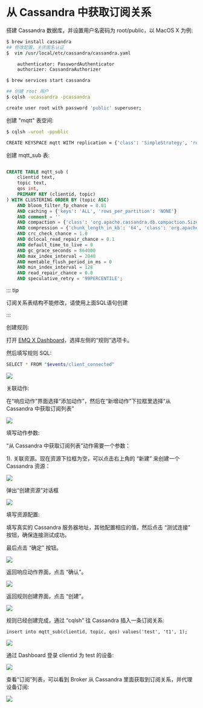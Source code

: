# 从 Cassandra 中获取订阅关系

搭建 Cassandra 数据库，并设置用户名密码为 root/public，以 MacOS X 为例:
```bash
$ brew install cassandra
## 修改配置，关闭匿名认证
$  vim /usr/local/etc/cassandra/cassandra.yaml

    authenticator: PasswordAuthenticator
    authorizer: CassandraAuthorizer

$ brew services start cassandra

## 创建 root 用户
$ cqlsh -ucassandra -pcassandra

create user root with password 'public' superuser;
```

创建 "mqtt" 表空间:
```bash
$ cqlsh -uroot -ppublic

CREATE KEYSPACE mqtt WITH replication = {'class': 'SimpleStrategy', 'replication_factor': '1'}  AND durable_writes = true;
```

创建 mqtt_sub 表:

```sql

CREATE TABLE mqtt_sub (
    clientid text,
    topic text,
    qos int,
    PRIMARY KEY (clientid, topic)
) WITH CLUSTERING ORDER BY (topic ASC)
    AND bloom_filter_fp_chance = 0.01
    AND caching = {'keys': 'ALL', 'rows_per_partition': 'NONE'}
    AND comment = ''
    AND compaction = {'class': 'org.apache.cassandra.db.compaction.SizeTieredCompactionStrategy', 'max_threshold': '32', 'min_threshold': '4'}
    AND compression = {'chunk_length_in_kb': '64', 'class': 'org.apache.cassandra.io.compress.LZ4Compressor'}
    AND crc_check_chance = 1.0
    AND dclocal_read_repair_chance = 0.1
    AND default_time_to_live = 0
    AND gc_grace_seconds = 864000
    AND max_index_interval = 2048
    AND memtable_flush_period_in_ms = 0
    AND min_index_interval = 128
    AND read_repair_chance = 0.0
    AND speculative_retry = '99PERCENTILE';

```

::: tip

订阅关系表结构不能修改，请使用上面SQL语句创建

:::

创建规则:

打开 [EMQ X Dashboard](http://127.0.0.1:18083/#/rules)，选择左侧的“规则”选项卡。

然后填写规则 SQL:

```bash
SELECT * FROM "$events/client_connected"
```

![](./assets/rule-engine/cass_sub_01.png)

关联动作:

在“响应动作”界面选择“添加动作”，然后在“新增动作”下拉框里选择“从 Cassandra 中获取订阅列表”

![](./assets/rule-engine/cass_sub_02.png)

填写动作参数:

“从 Cassandra 中获取订阅列表”动作需要一个参数：

1). 关联资源。现在资源下拉框为空，可以点击右上角的 “新建” 来创建一个 Cassandra 资源：

![](./assets/rule-engine/cass_sub_03.png)

弹出“创建资源”对话框

![](./assets/rule-engine/cass_sub_04.png)

填写资源配置:

   填写真实的 Cassandra 服务器地址，其他配置相应的值，然后点击 “测试连接” 按钮，确保连接测试成功。

最后点击 “确定” 按钮。

![](./assets/rule-engine/cass_sub_05.png)

返回响应动作界面，点击 “确认”。

![](./assets/rule-engine/cass_sub_06.png)

返回规则创建界面，点击 “创建”。

![](./assets/rule-engine/cass_sub_07.png)

规则已经创建完成，通过 “cqlsh” 往 Cassandra 插入一条订阅关系:

```
insert into mqtt_sub(clientid, topic, qos) values('test', 't1', 1);
```

![](./assets/rule-engine/cass_sub_08.png)

通过 Dashboard 登录 clientid 为 test 的设备:

![](./assets/rule-engine/cass_sub_09.png)

查看“订阅”列表，可以看到 Broker 从 Cassandra 里面获取到订阅关系，并代理设备订阅:

![](./assets/rule-engine/cass_sub_10.png)
